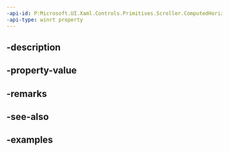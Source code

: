 ```yaml
---
-api-id: P:Microsoft.UI.Xaml.Controls.Primitives.Scroller.ComputedHorizontalScrollModeProperty
-api-type: winrt property
---
```


## -description

## -property-value

## -remarks

## -see-also

## -examples


